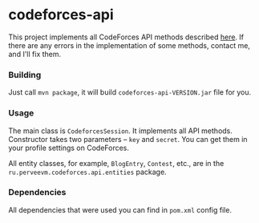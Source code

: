 # codeforces-api

This project implements all CodeForces API methods described [here](https://codeforces.com/apiHelp). If there are any errors in the implementation of some methods, contact me, and I'll fix them.

### Building

Just call `mvn package`, it will build `codeforces-api-VERSION.jar` file for you.

### Usage

The main class is `CodeforcesSession`. It implements all API methods. Constructor takes two parameters – `key` and `secret`. You can get them in your profile settings on CodeForces.

All entity classes, for example, `BlogEntry`, `Contest`, etc., are in the `ru.perveevm.codeforces.api.entities` package.

### Dependencies

All dependencies that were used you can find in `pom.xml` config file.